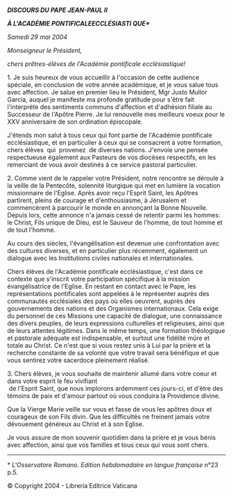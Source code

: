 ***DISCOURS DU PAPE JEAN-PAUL II***

***À  L'ACADÉMIE PONTIFICALEECCLÉSIASTI* *QUE\****

*Samedi 29 mai 2004*

*Monseigneur le Président,*

*chers prêtres-élèves de l'Académie pontificale ecclésiastique!*

1\. Je suis heureux de vous accueillir à l'occasion de cette audience spéciale, en conclusion de votre année académique, et je vous salue tous avec affection. Je salue en premier lieu le Président, Mgr Justo Mullor García, auquel je manifeste ma profonde gratitude pour s'être fait l'interprète des sentiments communs d'affection et d'adhésion filiale au Successeur de l'Apôtre Pierre. Je lui renouvelle mes meilleurs voeux pour le XXV anniversaire de son ordination épiscopale.

J'étends mon salut à tous ceux qui font partie de l'Académie pontificale ecclésiastique, et en particulier à ceux qui se consacrent à votre formation, chers élèves  qui  provenez  de diverses nations. J'envoie une pensée respectueuse également aux Pasteurs de vos diocèses respectifs, en les remerciant de vous avoir destinés à ce service pastoral particulier.

2\. Comme vient de le rappeler votre Président, notre rencontre se déroule à la veille de la Pentecôte, solennité liturgique qui met en lumière la vocation missionnaire de l'Eglise. Après avoir reçu l'Esprit Saint, les Apôtres partirent, pleins de courage et d'enthousiasme, à Jérusalem et commencèrent à parcourir le monde en annonçant la Bonne Nouvelle. Depuis lors, cette annonce n'a jamais cessé de retentir parmi les hommes: le Christ, Fils unique de Dieu, est le Sauveur de l'homme, de tout homme et de tout l'homme.

Au cours des siècles, l'évangélisation est devenue une confrontation avec des cultures diverses, et en particulier plus récemment, également un dialogue avec les Institutions civiles nationales et internationales.

Chers élèves de l'Académie pontificale ecclésiastique, c'est dans ce contexte que s'inscrit votre participation spécifique à la mission évangélisatrice de l'Eglise. En restant en contact avec le Pape, les représentations pontificales sont appelées à le représenter auprès des communautés ecclésiales des pays où elles oeuvrent, auprès des gouvernements des nations et des Organismes internationaux. Cela exige du personnel de ces Missions une capacité de dialogue, une connaissance des divers peuples, de leurs expressions culturelles et religieuses, ainsi que de leurs attentes légitimes. Dans le même temps, une formation théologique et pastorale adéquate est indispensable, et surtout une fidélité mûre et totale au Christ. Ce n'est que si vous restez unis à Lui par la prière et la recherche constante de sa volonté que votre travail sera bénéfique et que vous sentirez votre sacerdoce pleinement réalisé.

3\. Chers élèves, je vous souhaite de maintenir allumé dans votre coeur et dans votre esprit le feu vivifiant  de l'Esprit Saint, que nous implorons ardemment ces jours-ci, et d'être des témoins de paix et d'amour partout où vous conduira la Providence divine.

Que la Vierge Marie veille sur vous et fasse de vous les apôtres doux et courageux de son Fils divin. Que les difficultés ne freinent jamais votre dévouement généreux au Christ et à son Eglise.

Je vous assure de mon souvenir quotidien dans la prière et je vous bénis avec affection, ainsi que vos familles et tous ceux qui vous sont chers.

* * *

\* *L'Osservatore Romano. Edition hebdomadaire en langue française* n°23 p.5.

© Copyright 2004 - Libreria Editrice Vaticana